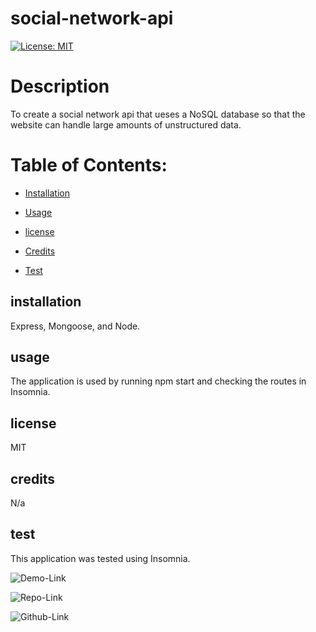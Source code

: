 # social-network-api
  
  [![License: MIT](https://img.shields.io/badge/License-MIT-yellow.svg)](https://opensource.org/licenses/MIT)
  # Description
  To create a social network api that ueses a NoSQL database so that the website can handle large amounts of unstructured data.
  # Table of Contents:
  * [Installation](#installation)
  * [Usage](#usage)
  
 * [license](#license)

  * [Credits](#credits)
  * [Test](#test)
  

  ## installation
  Express, Mongoose, and Node.

  ## usage
  The application is used by running npm start and checking the routes in Insomnia.
  
  
## license

  MIT

  ## credits
  N/a

  ## test
  This application was tested using Insomnia.

![Demo-Link](https://drive.google.com/file/d/15nZrr88TixIaoyqXn0AEcL3N-cIb-ydt/view)

![Repo-Link](https://github.com/mmanhx90/social-network-api)

![Github-Link](https://github.com/mmanhx90)